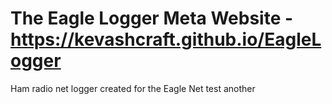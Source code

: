 # The Eagle Logger Meta Website - https://kevashcraft.github.io/EagleLogger
Ham radio net logger created for the Eagle Net
test
another
